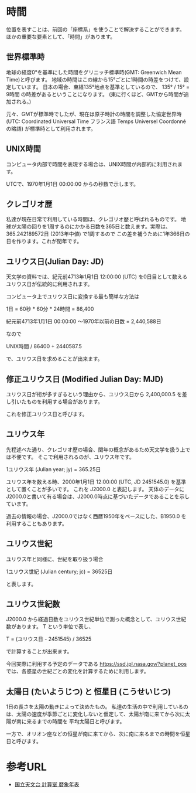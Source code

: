 # 時間

位置を表すことは、前回の「座標系」を使うことで解決することができます。
ほかの重要な要素として、「時間」があります。

## 世界標準時

地球の経度0°を基準にした時間をグリニッチ標準時(GMT: Greenwich Mean Time)と呼びます。
地域の時間はこの線から15°ごとに1時間の時差をつけて、設定しています。
日本の場合、東経135°地点を基準としているので、 135° / 15° = 9時間 の時差があるということになります。
(東に行くほど、GMTから時間が追加される。)

元々、GMTが標準時でしたが、現在は原子時計の時間を調整した協定世界時
(UTC: Coordinated Universal Time フランス語 Temps Universel Coordonné の略語) が標準時として利用されます。

## UNIX時間

コンピュータ内部で時間を表現する場合は、UNIX時間が内部的に利用されます。

UTCで、1970年1月1日 00:00:00 からの秒数で示します。

## クレゴリオ歴

私達が現在日常で利用している時間は、クレゴリオ歴と呼ばれるものです。
地球が太陽の回りを1周するのにかかる日数を365日と数えます。実際は、365.242189572日 (2013年中値)  で1周するので
この差を補うために1年366日の日を作ります。これが閏年です。

## ユリウス日(Julian Day: JD)

天文学の資料では、紀元前4713年1月1日 12:00:00 (UTC) を0日目として数えるユリウス日が伝統的に利用されます。

コンピュータ上でユリウス日に変換する最も簡単な方法は

1日 = 60秒 * 60分 * 24時間 = 86,400

紀元前4713年1月1日 00:00:00 〜1970年以前の日数 = 2,440,588日

なので

UNIX時間 / 86400 + 2440587.5

で、ユリウス日を求めることが出来ます。


## 修正ユリウス日 (Modified Julian Day: MJD)

ユリウス日が桁が多すぎるという理由から、ユリウス日から 2,400,000.5 を差し引いたものを利用する場合があります。

これを修正ユリウス日と呼びます。

## ユリウス年

先程述べた通り、クレゴリオ歴の場合、閏年の概念があるため天文学を扱う上では不便です。
そこで利用されるのが、ユリウス年です。

1ユリウス年 (Julian year; jy) = 365.25日

ユリウス年を数える時、2000年1月1日 12:00:00 (UTC, JD 2451545.0) を基準として置くことが多いです。
これを J2000.0 と表記します。
天体のデータにJ2000.0と書いて有る場合は、J2000.0時点に基づいたデータであることを示しています。

過去の情報の場合、J2000.0ではなく西暦1950年をベースにした、B1950.0 を利用することもあります。

## ユリウス世紀

ユリウス年と同様に、世紀を取り扱う場合

1ユリウス世紀 (Julian century; jc) = 36525日

と表します。

## ユリウス世紀数

J2000.0 から経過日数をユリウス世紀単位で測った概念として、ユリウス世紀数があります。
T という単位で表し、

T = (ユリウス日 - 2451545) / 36525 

で計算することが出来ます。

今回実際に利用する予定のデータである https://ssd.jpl.nasa.gov/?planet_pos では、各惑星の世紀ごとの変化を計算するために利用します。

## 太陽日 (たいようじつ)  と 恒星日 (こうせいじつ)

1日の長さを太陽の動きによって決めたもの。
私達の生活の中で利用しているのは、太陽の速度が季節ごとに変化しないと仮定して、太陽が南に来てから次に太陽が南に来るまでの時間を
平均太陽日と呼びます。

一方で、オリオン座などの恒星が南に来てから、次に南に来るまでの時間を恒星日と呼びます。

# 参考URL

- [国立天文台 計算室 暦象年表](http://eco.mtk.nao.ac.jp/koyomi/cande/)

